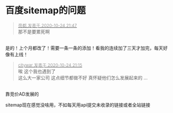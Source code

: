 # 百度sitemap的问题


<div class="quote"><blockquote><font size="2"><a href="https://www.hostloc.com/forum.php?mod=redirect&amp;goto=findpost&amp;pid=9347838&amp;ptid=758080" target="_blank"><font color="#999999">帝都 发表于 2020-10-24 21:47</font></a></font><br />
那不是要累死啊</blockquote></div><br />
是的！上个月都改了！需要一条一条的添加！看我的连续加了三天才加完，每天好像有上线！<img id="aimg_TYb5v" onclick="zoom(this, this.src, 0, 0, 0)" class="zoom" src="https://i.loli.net/2020/10/24/2zq6okpQwJe78rW.png" onmouseover="img_onmouseoverfunc(this)" onload="thumbImg(this)" border="0" alt="" /><img id="aimg_IH4Ax" onclick="zoom(this, this.src, 0, 0, 0)" class="zoom" src="https://cdn.jsdelivr.net/gh/hishis/forum-master/public/images/patch.gif" onmouseover="img_onmouseoverfunc(this)" onload="thumbImg(this)" border="0" alt="" />

<div class="quote"><blockquote><font size="2"><a href="https://www.hostloc.com/forum.php?mod=redirect&amp;goto=findpost&amp;pid=9347672&amp;ptid=758080" target="_blank"><font color="#999999">citywar 发表于 2020-10-24 21:15</font></a></font><br />
唉 这个我也遇到了 <br />
这么大一家公司 这点细节都做不好 真怀疑他们怎么发展起来的 ...</blockquote></div><br />
<img src="static/image/smiley/default/lol.gif" smilieid="12" border="0" alt="" />靠竞价AD发展的

sitemap现在感觉没啥用，不如每天用api提交未收录的链接或者全站链接
